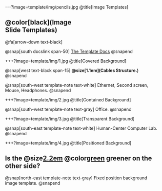 ---?image=template/img/pencils.jpg
@title[Image Templates]

## @color[black](Image<br>Slide Templates)

@fa[arrow-down text-black]

@snap[south docslink span-50]
[The Template Docs](https://gitpitch.com/andresmitre/WorkStation/)
@snapend


+++?image=template/img/1.jpg
@title[Covered Background]

@snap[west text-black span-15]
**@size[1.1em](Cables Structure.)**
@snapend

@snap[south-west template-note text-white]
Ethernet, Second screen, Mouse, Headphones.
@snapend

[comment]: <> (+++?image=template/img/dataflow.png&size=contain)
+++?image=template/img/2.jpg
@title[Contained Background]

@snap[south-west template-note text-gray]
Office.
@snapend


+++?image=template/img/3.jpg
@title[Transparent Background]


@snap[south-east template-note text-white]
Human-Center Computer Lab.
@snapend



+++?image=template/img/4.jpg
@title[Positioned Background]

## Is the @size[2.2em](grass) @color[green](always) greener on the other side?

@snap[north-east template-note text-gray]
Fixed position background image template.
@snapend

